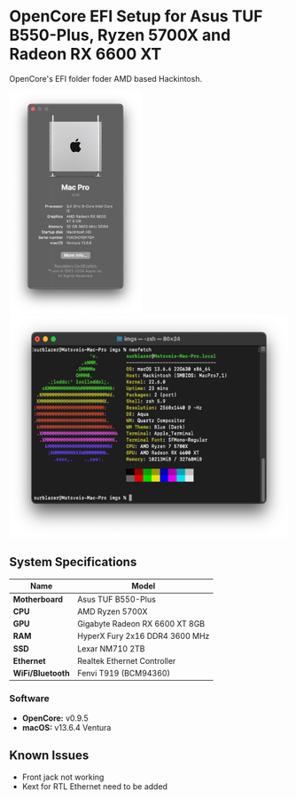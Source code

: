 # OpenCore EFI Setup for Asus TUF B550-Plus, Ryzen 5700X and Radeon RX 6600 XT

OpenCore's EFI folder foder AMD based Hackintosh.

<img src="imgs/about.png" alt="drawing" height="400"/>
<img src="imgs/neofetch.png" alt="drawing" height="400"/>

## System Specifications

| Name               | Model                            |
| ------------------ | -------------------------------- |
| **Motherboard**    | Asus TUF B550-Plus               |
| **CPU**            | AMD Ryzen 5700X                  |
| **GPU**            | Gigabyte Radeon RX 6600 XT 8GB   |
| **RAM**            | HyperX Fury 2x16 DDR4 3600 MHz   |
| **SSD**            | Lexar NM710 2TB                  |
| **Ethernet**       | Realtek Ethernet Controller      |
| **WiFi/Bluetooth** | Fenvi T919 (BCM94360)            |

### Software

- **OpenCore:** v0.9.5
- **macOS:** v13.6.4 Ventura

## Known Issues

- Front jack not working
- Kext for RTL Ethernet need to be added
